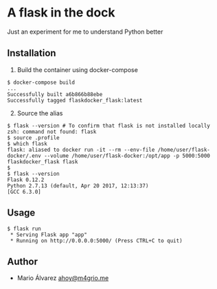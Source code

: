 # A flask in the dock
Just an experiment for me to understand Python better

## Installation

1. Build the container using docker-compose
```shell
$ docker-compose build
...
Successfully built a6b866b88ebe
Successfully tagged flaskdocker_flask:latest
```

2. Source the alias
```shell
$ flask --version # To confirm that flask is not installed locally
zsh: command not found: flask
$ source .profile
$ which flask
flask: aliased to docker run -it --rm --env-file /home/user/flask-docker/.env --volume /home/user/flask-docker:/opt/app -p 5000:5000 flaskdocker_flask flask
$
$ flask --version
Flask 0.12.2
Python 2.7.13 (default, Apr 20 2017, 12:13:37)
[GCC 6.3.0]
```

## Usage
```shell
$ flask run
 * Serving Flask app "app"
 * Running on http://0.0.0.0:5000/ (Press CTRL+C to quit)
```

## Author
- Mario Álvarez <ahoy@m4grio.me>
